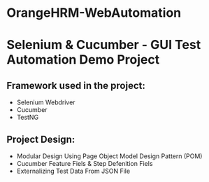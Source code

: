 # OrangeHRM-WebAutomation

# Selenium & Cucumber - GUI Test Automation Demo Project

## Framework used in the project:
- Selenium Webdriver
- Cucumber
- TestNG
## Project Design:
- Modular Design Using Page Object Model Design Pattern (POM)
- Cucumber Feature Fiels & Step Defenition Fiels
- Externalizing Test Data From JSON File
